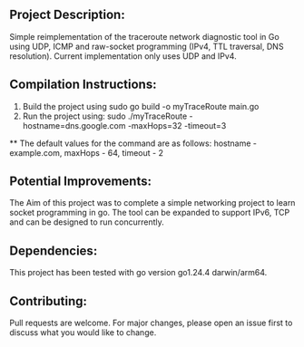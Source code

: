 Project Description:
-------------------
Simple reimplementation of the traceroute network diagnostic tool in Go using UDP, ICMP and raw-socket programming (IPv4, TTL traversal, DNS resolution). Current implementation only uses UDP and IPv4.

Compilation Instructions:
------------------------
1. Build the project using
    sudo go build -o myTraceRoute main.go
2. Run the project using:
    sudo ./myTraceRoute -hostname=dns.google.com -maxHops=32 -timeout=3

** The default values for the command are as follows:
hostname - example.com, maxHops - 64, timeout - 2

Potential Improvements:
-------------------------
The Aim of this project was to complete a simple networking project to learn socket programming in go. The tool can be expanded to support IPv6, TCP and can be designed to run concurrently.

Dependencies:
------------
This project has been tested with go version go1.24.4 darwin/arm64.

Contributing:
------------
Pull requests are welcome. For major changes, please open an issue first to discuss what you would like to change.
